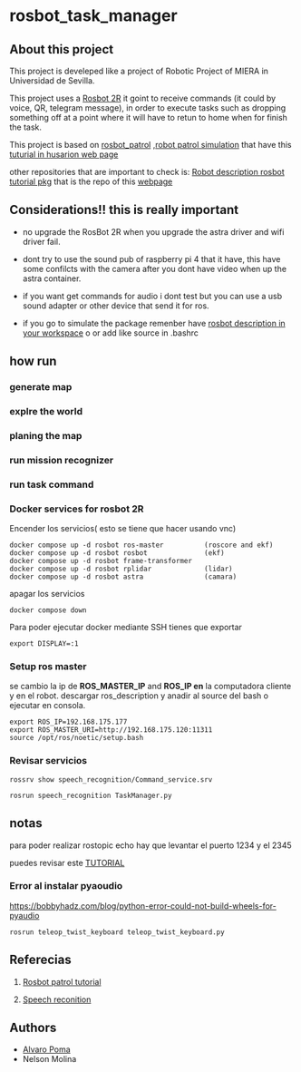 # rosbot_task_manager

## About this project 

This project is develeped like a project of Robotic Project of MIERA in Universidad de Sevilla.

This project uses a  [Rosbot 2R](https://husarion.com/tutorials/howtostart/rosbot2r-quick-start/) it goint to receive commands (it could by voice, QR, telegram message), in order to execute tasks such as dropping something off at a point where it will have to retun to home when for finish the task.

This project is based on [rosbot_patrol](https://github.com/adamkrawczyk/rosbot_patrol) ,[robot patrol simulation](https://github.com/adamkrawczyk/rosbot_patrol_simulation) that have this [tuturial in husarion web page](https://husarion.com/tutorials/ros-projects/security-guard-robot/)


other repositories that are important to check is:
[Robot description ](https://github.com/husarion/rosbot_ros)
[rosbot tutorial pkg](https://github.com/husarion/tutorial_pkg) that is the repo of this [webpage](https://husarion.com/tutorials/ros-tutorials/1-ros-introduction/)


##  Considerations!! this is really important
*  no upgrade the RosBot 2R when you upgrade  the astra driver and wifi driver fail.
*  dont try to use the sound pub of raspberry pi 4 that it have, this have some confilcts with the camera after you dont have video when up the astra container.

* if you want get commands for audio  i dont test but you can use a usb sound adapter  or other device that send it for ros.

* if you go to simulate the package remenber have [rosbot description in your workspace](https://github.com/husarion/rosbot_ros) o or add like source in  .bashrc

## how run 

### generate map

### explre the world 

###  planing the map


### run mission  recognizer 

### run task command

### Docker services for rosbot 2R
Encender los servicios( esto se tiene que hacer usando vnc)

    docker compose up -d rosbot ros-master          (roscore and ekf)
    docker compose up -d rosbot rosbot              (ekf)
    docker compose up -d rosbot frame-transformer
    docker compose up -d rosbot rplidar             (lidar)
    docker compose up -d rosbot astra               (camara)

apagar los servicios

    docker compose down

Para poder ejecutar docker mediante SSH  tienes que exportar

    export DISPLAY=:1

### Setup ros master 


se cambio la ip  de __ROS_MASTER_IP__ and __ROS_IP en__ la computadora cliente y en el robot.
descargar ros_description  y anadir al source del bash    o ejecutar en consola.

    export ROS_IP=192.168.175.177
    export ROS_MASTER_URI=http://192.168.175.120:11311
    source /opt/ros/noetic/setup.bash


### Revisar servicios

    rossrv show speech_recognition/Command_service.srv

    rosrun speech_recognition TaskManager.py




## notas
para poder realizar rostopic echo  hay que levantar el puerto 1234 y el 2345

puedes revisar este [TUTORIAL](https://medium.com/@yasuhirachiba/specifying-port-to-be-used-by-ros1-node-bd9dfd8643c6)


### Error al instalar pyaoudio
https://bobbyhadz.com/blog/python-error-could-not-build-wheels-for-pyaudio


    rosrun teleop_twist_keyboard teleop_twist_keyboard.py


## Referecias
1. [Rosbot patrol tutorial](https://husarion.com/tutorials/ros-projects/security-guard-robot/)

1. [Speech reconition](https://realpython.com/python-speech-recognition/)



## Authors

* [Alvaro Poma](https://github.com/arpoma16)
* Nelson Molina  